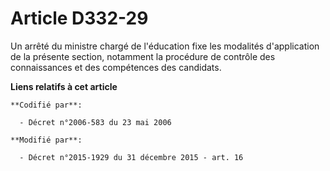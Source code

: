 # Article D332-29

Un arrêté du ministre chargé de l'éducation fixe les modalités d'application de la présente section, notamment la procédure
de contrôle des connaissances et des compétences  des candidats.

**Liens relatifs à cet article**

	**Codifié par**:

	  - Décret n°2006-583 du 23 mai 2006

	**Modifié par**:

	  - Décret n°2015-1929 du 31 décembre 2015 - art. 16
